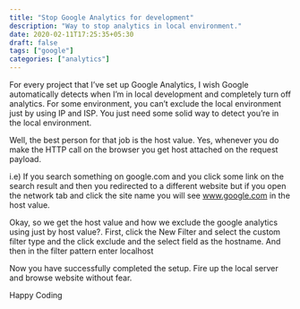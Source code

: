 ```yaml
---
title: "Stop Google Analytics for development"
description: "Way to stop analytics in local environment."
date: 2020-02-11T17:25:35+05:30
draft: false
tags: ["google"]
categories: ["analytics"]
---
```


For every project that I’ve set up Google Analytics, I wish Google automatically detects when I’m in local development and completely turn off analytics. For some environment, you can’t exclude the local environment just by using IP and ISP. You just need some solid way to detect you’re in the local environment.

Well, the best person for that job is the host value. Yes, whenever you do make the HTTP call on the browser you get host attached on the request payload.

i.e)  If you search something on google.com and you click some link on the search result and then you redirected to a different website but if you open the network tab and click the site name you will see www.google.com in the host value.

Okay, so we get the host value and how we exclude the google analytics using just by host value?. First, click the New Filter and select the custom filter type and the click exclude and the select field as the hostname. And then in the filter pattern enter localhost

Now you have successfully completed the setup. Fire up the local server and browse website without fear.

Happy Coding
